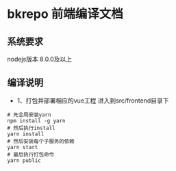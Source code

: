 # bkrepo 前端编译文档

## 系统要求

nodejs版本 8.0.0及以上

## 编译说明

- 1、打包并部署相应的vue工程
进入到src/frontend目录下

```shell
# 先全局安装yarn
npm install -g yarn
# 然后执行install
yarn install
# 然后安装每个子服务的依赖
yarn start
# 最后执行打包命令
yarn public
```

